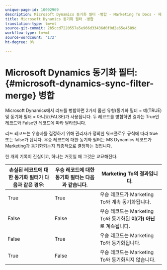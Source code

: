 ```yaml
---
unique-page-id: 10092969
description: Microsoft Dynamics 동기화 필터 -병합 - Marketing To Docs - 제품 설명서
title: Microsoft Dynamics 동기화 필터 -병합
translation-type: tm+mt
source-git-commit: 2b5ccd7220557a5e966d33436d0f0d2a65e4589d
workflow-type: tm+mt
source-wordcount: '172'
ht-degree: 0%

---
```



# Microsoft Dynamics 동기화 필터:{#microsoft-dynamics-sync-filter-merge} 병합

Microsoft Dynamics에서 리드를 병합하면 2가지 옵션 유형(동기화 필터 = 예(TRUE) 및 동기화 필터 = 아니요(FALSE)가 사용됩니다. 두 레코드를 병합하면 결과는 True인 레코드와 False인 레코드에 따라 달라집니다.

리드 레코드는 우승자를 결정하기 위해 관리자가 정의한 워크플로우 규칙에 따라 true 또는 false가 됩니다. 우승 레코드에 대한 동기화 필터는 MS Dynamics 레코드가 Marketing과 동기화되는지 최종적으로 결정하는 것입니다.

한 개의 기록이 진실이고, 하나는 거짓일 때 그것은 교묘해진다.

| 손실된 레코드에 대한 동기화 필터가 다음과 같은 경우: | 우승 레코드에 대한 동기화 필터는 다음과 같습니다. | Marketing To의 결과입니다. |
|---|---|---|
| True | True | 우승 레코드가 Marketing To와 계속 동기화됩니다. |
| False | False | 우승 레코드는 Marketing To와 동기화된 **이(가) 아닌**&#x200B;로 계속됩니다. |
| False | True | 우승 레코드는 Marketing To와 동기화됩니다. |
| True | False | 우승 레코드는 Marketing To와 동기화되지 않습니다. |
